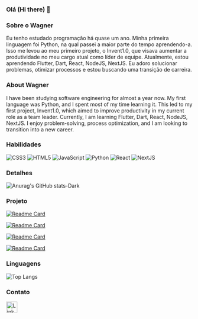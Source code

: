 ### Olá (Hi there) 👋

### Sobre o Wagner
Eu tenho estudado programação há quase um ano. Minha primeira linguagem foi Python, na qual passei a maior parte do tempo aprendendo-a. Isso me levou ao meu primeiro projeto, o Invent1.0, que visava aumentar a produtividade no meu cargo atual como líder de equipe. Atualmente, estou aprendendo Flutter, Dart, React, NodeJS, NextJS. Eu adoro solucionar problemas, otimizar processos e estou buscando uma transição de carreira.

### About Wagner
I have been studying software engineering for almost a year now. My first language was Python, and I spent most of my time learning it. This led to my first project, Invent1.0, which aimed to improve productivity in my current role as a team leader. Currently, I am learning  Flutter, Dart, React, NodeJS, NextJS. I enjoy problem-solving, process optimization, and I am looking to transition into a new career.

### Habilidades
![CSS3](https://img.shields.io/badge/CSS3-000?style=for-the-badge&logo=css3&logoColor=264CE4)
![HTML5](https://img.shields.io/badge/HTML5-000?style=for-the-badge&logo=html5)
![JavaScript](https://img.shields.io/badge/JavaScript-000?style=for-the-badge&logo=javascript)
![Python](https://img.shields.io/badge/Python-000?style=for-the-badge&logo=python)
![React](https://img.shields.io/badge/React-000?style=for-the-badge&logo=react)
![NextJS](https://img.shields.io/badge/next.js-000000?style=for-the-badge&logo=nextdotjs&logoColor=white)


### Detalhes

![Anurag's GitHub stats-Dark](https://github-readme-stats.vercel.app/api?username=WagDevX&show_icons=true&theme=dark#gh-dark-mode-only)

### Projeto
[![Readme Card](https://github-readme-stats.vercel.app/api/pin/?username=WagDevX&repo=meu-site-portfolio&theme=dark#gh-dark-mode-only)](https://github.com/WagDevX/meu-site-portfolio)

[![Readme Card](https://github-readme-stats.vercel.app/api/pin/?username=WagDevX&repo=TikTok-Clone&theme=dark#gh-dark-mode-only)](https://github.com/Hellzito/TikTok-Clone)

[![Readme Card](https://github-readme-stats.vercel.app/api/pin/?username=WagDevX&repo=InventarioV1.0&theme=dark#gh-dark-mode-only)](https://github.com/Hellzito/InventarioV1.0)

[![Readme Card](https://github-readme-stats.vercel.app/api/pin/?username=WagDevX&repo=kivy_venv&theme=dark#gh-dark-mode-only)](https://github.com/WagDevX/kivy_venv)

### Linguagens

![Top Langs](https://github-readme-stats.vercel.app/api/top-langs/?username=WagDevX&theme=dark#gh-dark-mode-only)

### Contato

[<img src='https://img.shields.io/badge/LinkedIn-007785?style=for-the-badges&logo=linkedin&locoColor=white' alt='Linkedin' height='30'>](https://www.linkedin.com/in/wagner-de-araujo-7b2854118/)